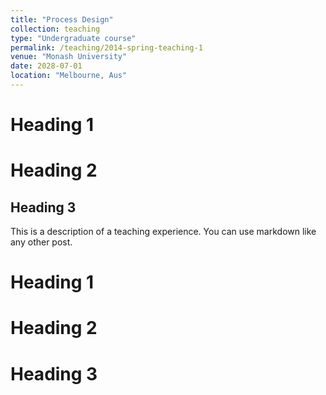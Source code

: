 ```yaml
---
title: "Process Design"
collection: teaching
type: "Undergraduate course"
permalink: /teaching/2014-spring-teaching-1
venue: "Monash University"
date: 2028-07-01
location: "Melbourne, Aus"
---
```



Heading 1
======

Heading 2
======

Heading 3
---

 This is a description of a teaching experience. You can use markdown like any other post.

 Heading 1
 ======

 Heading 2
 ======

 Heading 3
 ======
